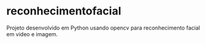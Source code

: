 # reconhecimentofacial
Projeto desenvolvido em Python usando opencv para reconhecimento facial em video e imagem.
